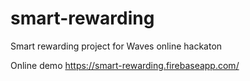 # smart-rewarding
Smart rewarding project for Waves online hackaton

Online demo https://smart-rewarding.firebaseapp.com/
